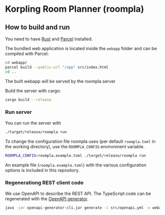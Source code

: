 # Korpling Room Planner (roompla)

## How to build and run

You need to have [Rust](https://www.rust-lang.org/tools/install) and [Parcel](https://parceljs.org/getting_started.html) installed.

The bundled web application is located inside the `webapp` folder and can be compiled with Parcel:
```bash
cd webapp/
parcel build --public-url "/app" src/index.html
cd ..
```

The built webapp will be served by the roompla  server

Build the server with cargo:
```bash
cargo build --release

```

### Run server

You can run the server with 
```bash
./target/release/roompla run
```

To change the configuration file roompla uses (per default `roompla.toml` in the working directory), use the `ROOMPLA_CONFIG` environment variable.

```bash
ROOMPLA_CONFIG=roompla.example.toml ./target/release/roompla run
```

An example file (`roompla.example.toml`) with the various configuration options is included in this repository.

### Regenerationg REST client code

We use OpenAPI to describe the REST API. 
The TypeScript code can be regenerated with the [OpenAPI generator](https://openapi-generator.tech/docs/installation).

```bash
java -jar openapi-generator-cli.jar generate -i src/openapi.yml -o webapp/src -g typescript-fetch -c webapp/openapi-codegen-config.json

```
